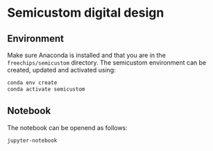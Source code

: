 # Semicustom digital design

## Environment

Make sure Anaconda is installed and that you are in the `freechips/semicustom` directory. The semicustom environment can be created, updated and activated using:

```sh
conda env create
conda activate semicustom
```

## Notebook

The notebook can be openend as follows:

```sh
jupyter-notebook
```
